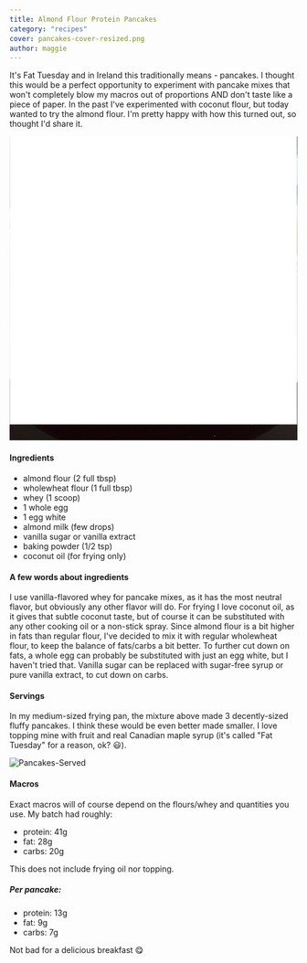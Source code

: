 ```yaml
---
title: Almond Flour Protein Pancakes
category: "recipes"
cover: pancakes-cover-resized.png
author: maggie
---
```


It's Fat Tuesday and in Ireland this traditionally means - pancakes. I thought this would be a perfect opportunity to
experiment with pancake mixes that won't completely blow my macros out of proportions AND don't taste like a piece of paper.
In the past I've experimented with coconut flour, but today wanted to try the almond flour. I'm pretty happy with how this turned
out, so thought I'd share it.

![Pancakes](./pancakes-cover.png "Pancakes")

#### Ingredients
* almond flour (2 full tbsp)
* wholewheat flour (1 full tbsp)
* whey (1 scoop)
* 1 whole egg
* 1 egg white
* almond milk (few drops)
* vanilla sugar or vanilla extract
* baking powder (1/2 tsp)
* coconut oil (for frying only)

#### A few words about ingredients
I use vanilla-flavored whey for pancake mixes, as it has the most neutral flavor, but obviously any other flavor will do.
For frying I love coconut oil, as it gives that subtle coconut taste, but of course it can be substituted with any other cooking oil or a non-stick spray.
Since almond flour is a bit higher in fats than regular flour, I've decided to mix it with regular wholewheat flour, to keep the balance of fats/carbs a bit better. To further cut down on fats,
a whole egg can probably be substituted with just an egg white, but I haven't tried that. Vanilla sugar can be replaced with sugar-free syrup or pure vanilla extract, to cut down on carbs.

#### Servings
In my medium-sized frying pan, the mixture above made 3 decently-sized fluffy pancakes. I think these would be even better made smaller.
I love topping mine with fruit and real Canadian maple syrup (it's called "Fat Tuesday" for a reason, ok? :smiley:).

![Pancakes-Served](./pancakes-closeup.png "Pancakes Served")

#### Macros
Exact macros will of course depend on the flours/whey and quantities you use. My batch had roughly:
* protein: 41g
* fat: 28g
* carbs: 20g

This does not include frying oil nor topping.
##### Per pancake:
* protein: 13g
* fat: 9g
* carbs: 7g

Not bad for a delicious breakfast :yum:


